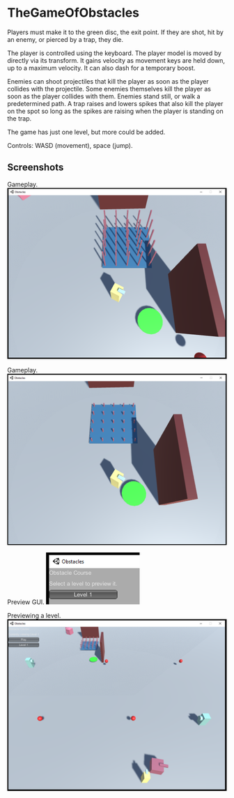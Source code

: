 # TheGameOfObstacles
Players must make it to the green disc, the exit point. If they are shot, hit by an enemy, or pierced by a trap, they die.

The player is controlled using the keyboard. The player model is moved by directly via its transform. It gains velocity as movement keys are held down, up to a maximum velocity.
It can also dash for a temporary boost.

Enemies can shoot projectiles that kill the player as soon as the player collides with the projectile. Some enemies themselves kill the player as soon as the player collides with them. 
Enemies stand still, or walk a predetermined path.
A trap raises and lowers spikes that also kill the player on the spot so long as the spikes are raising when the player is standing on the trap.

The game has just one level, but more could be added.

Controls: WASD (movement), space (jump).

## Screenshots
Gameplay.
<img src="https://github.com/tlundgren/playground_unity/blob/main/Projects/GameOfObstacles/Media/gameplay1.png" alt="Gameplay One" />

Gameplay.
<img src="https://github.com/tlundgren/playground_unity/blob/main/Projects/GameOfObstacles/Media/gameplay2.png" alt="Gameplay Two" />


Preview GUI.
<img src="https://github.com/tlundgren/playground_unity/blob/main/Projects/GameOfObstacles/Media/preview.png" alt="Preview GUI" />


Previewing a level.
<img src="https://github.com/tlundgren/playground_unity/blob/main/Projects/GameOfObstacles/Media/previewing.png" alt="Level Preview" />